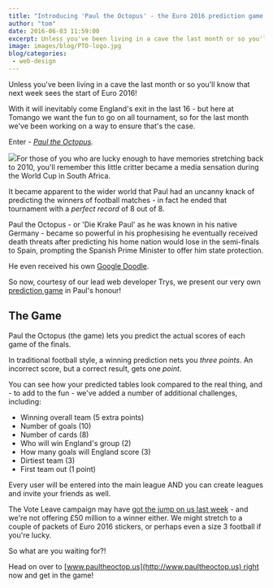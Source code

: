 ```yaml
---
title: "Introducing 'Paul the Octopus' - the Euro 2016 prediction game from Tomango"
author: "tom"
date: 2016-06-03 11:59:00
excerpt: Unless you've been living in a cave the last month or so you'll know that next week sees the start of Euro 2016! With it will inevitably come England's exit in the last 16 - but here at Tomango we want the fun to go on all tournament, so for the last month we've been working on a way to ensure that that's the case.
image: images/blog/PTO-logo.jpg
blog/categories: 
 - web-design
---
```


Unless you've been living in a cave the last month or so you'll know that next week sees the start of Euro 2016!

With it will inevitably come England's exit in the last 16 - but here at Tomango we want the fun to go on all tournament, so for the last month we've been working on a way to ensure that's the case.

Enter - *[Paul the Octopus](http://www.paultheoctop.us).*

![](images/blog/PTO-logo.jpg)For those of you who are lucky enough to have memories stretching back to 2010, you'll remember this little critter became a media sensation during the World Cup in South Africa.

It became apparent to the wider world that Paul had an uncanny knack of predicting the winners of football matches - in fact he ended that tournament with a *perfect record* of 8 out of 8.

Paul the Octopus - or 'Die Krake Paul' as he was known in his native Germany - became so powerful in his prophesising he eventually received death threats after predicting his home nation would lose in the semi-finals to Spain, prompting the Spanish Prime Minister to offer him state protection.

He even received his own [Google Doodle](http://www.google.com/doodles/world-cup-2014-14).

So now, courtesy of our lead web developer Trys, we present our very own [prediction game](http://www.paultheoctop.us) in Paul's honour!

## The Game

Paul the Octopus (the game) lets you predict the actual scores of each game of the finals.

In traditional football style, a winning prediction nets you *three points*. An incorrect score, but a correct result, gets one *point*.

You can see how your predicted tables look compared to the real thing, and - to add to the fun - we've added a number of additional challenges, including:

- Winning overall team (5 extra points)
- Number of goals (10)
- Number of cards (8)
- Who will win England's group (2)
- How many goals will England score (3)
- Dirtiest team (3)
- First team out (1 point)


Every user will be entered into the main league AND you can create leagues and invite your friends as well.

The Vote Leave campaign may have [got the jump on us last week](https://50million.uk/) - and we're not offering £50 million to a winner either. We might stretch to a couple of packets of Euro 2016 stickers, or perhaps even a size 3 football if you're lucky.

So what are you waiting for?!

Head on over to [www.paultheoctop.us](http://www.paultheoctop.us) right now and get in the game!


